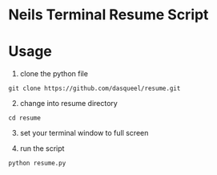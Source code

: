 # Neils Terminal Resume Script

# Usage
1) clone the python file
```
git clone https://github.com/dasqueel/resume.git
```
2) change into resume directory
```
cd resume
```
3) set your terminal window to full screen

4) run the script
```
python resume.py
```
